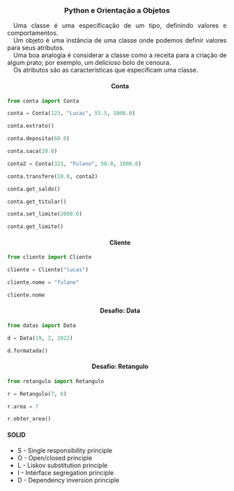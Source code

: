 <h3 align="center">Python e Orientação a Objetos</h3>

<p align="justify">
    &emsp;Uma classe é uma especificação de um tipo, definindo valores e comportamentos. <br>
    &emsp;Um objeto é uma instância de uma classe onde podemos definir valores para seus atributos. <br>
    &emsp;Uma boa analogia é considerar a classe como a receita para a criação de algum prato; por exemplo, um delicioso bolo de cenoura. <br>
    &emsp;Os atributos são as características que especificam uma classe.
</p>

<h4 align="center">&emsp;Conta</h4>

```python
from conta import Conta
```

```python
conta = Conta(123, "Lucas", 55.5, 1000.0)
```

```python
conta.extrato()
```

```python
conta.deposita(60.0)
```

```python
conta.saca(20.0)
```

```python
conta2 = Conta(321, "Fulano", 50.0, 1000.0)
```

```python
conta.transfere(10.0, conta2)
```

```python
conta.get_saldo()
```

```python
conta.get_titular()
```

```python
conta.set_limite(2000.0)
```

```python
conta.get_limite()
```

<h4 align="center">&emsp;Cliente</h4>

```python
from cliente import Cliente
```

```python
cliente = Cliente("lucas")
```

```python
cliente.nome = "fulano"
```

```python
cliente.nome
```

<h4 align="center">&emsp;Desafio: Data</h4>

```python
from datas import Data
```

```python
d = Data(19, 2, 2022)
```

```python
d.formatada()
```

<h4 align="center">&emsp;Desafio: Retangulo</h4>

```python
from retangulo import Retangulo
```

```python
r = Retangulo(7, 6)
```

```python
r.area = 7
```

```python
r.obter_area()
```

#### SOLID
- S - Single responsibility principle
- O - Open/closed principle
- L - Liskov substitution principle
- I - Interface segregation principle
- D - Dependency inversion principle
